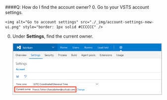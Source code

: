 ####Q:	How do I find the account owner?
0.	Go to your VSTS account settings.

	<img alt="Go to account settings" src="./_img/account-settings-new-ui.png" style="border: 1px solid #CCCCCC" />

0.	Under **Settings**, find the current owner.

	<img alt="Find current owner" src="./_img/account-owner-new-ui.png" style="border: 1px solid #CCCCCC" />
